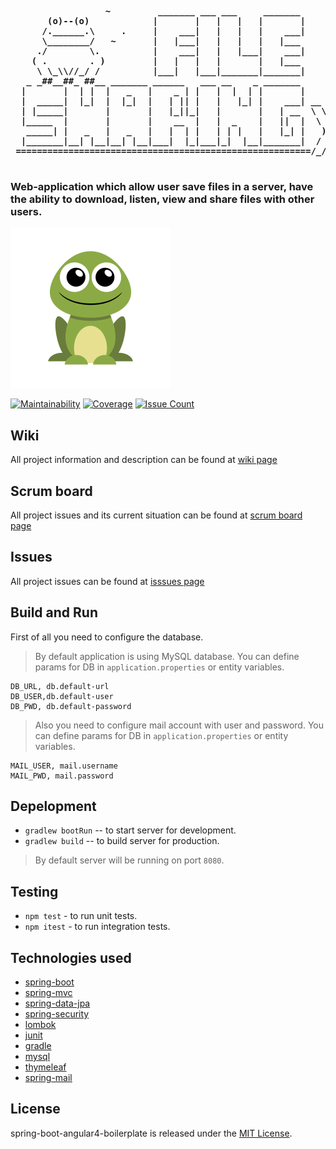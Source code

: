 <pre><b>
                  ~         _______ ___ ___     _______           
       (o)--(o)            |       |   |   |   |       |           
      /.______.\     .     |    ___|   |   |   |    ___|           
      \________/   ~       |   |___|   |   |   |   |___            
     ./        \.          |    ___|   |   |___|    ___|           
    ( .        . )         |   |   |   |       |   |___            
     \ \_\\//_/ /          |___|   |___|_______|_______|           
   _ _##__##_ ##__ _______ ______   ___ __    _ _______            
  |       |  | |  |   _   |    _ | |   |  |  | |       |           
  |  _____|  |_|  |  |_|  |   | || |   |   |_| |    ___| __ _ _    
  | |_____|       |       |   |_||_|   |       |   | __  \ \ \ \   
  |_____  |       |       |    __  |   |  _    |   ||  |  \ \ \ \  
   _____| |   _   |   _   |   |  | |   | | |   |   |_| |   ) ) ) ) 
  |_______|__| |__|__| |__|___|  |_|___|_|  |__|_______|  / / / /  
 ========================================================/_/_/_/   
 </b></pre>
 
### Web-application which allow user save files in a server, have the ability to download, listen, view and share files with other users.

![File Sharing Service](https://raw.githubusercontent.com/srcmaxim/file-sharing-system/develop/src/main/resources/static/img/frog-icon-256.png)

[![Maintainability](https://api.codeclimate.com/v1/badges/c0feb1c4b2b504a5da9d/maintainability)](https://codeclimate.com/github/srcmaxim/file-sharing-system/maintainability)
[![Coverage](https://img.shields.io/badge/coverage-75%25-brightgreen.svg)](https://codeclimate.com/github/srcmaxim/file-sharing-system/maintainability)
[![Issue Count](https://img.shields.io/badge/issues-7-blue.svg)](https://codeclimate.com/github/srcmaxim/file-sharing-system)

## Wiki 

All project information and description can be found at [wiki page](https://github.com/srcmaxim/file-sharing-system/wiki)

## Scrum board 

All project issues and its current situation can be found at [scrum board page](https://github.com/srcmaxim/file-sharing-system/projects/1)

## Issues 

All project issues can be found at [isssues page](https://github.com/srcmaxim/file-sharing-system/issues)

## Build and Run

First of all you need to configure the database. 

> By default application is using MySQL database.
> You can define params for DB in `application.properties` or entity variables.
```
DB_URL, db.default-url
DB_USER,db.default-user
DB_PWD, db.default-password
```

>Also you need to configure mail account with user and password.
> You can define params for DB in `application.properties` or entity variables.
```
MAIL_USER, mail.username
MAIL_PWD, mail.password
```

## Depelopment

- `gradlew bootRun` -- to start server for development.
- `gradlew build` -- to build server for production.

> By default server will be running on port `8080`.

## Testing

- `npm test` - to run unit tests.
- `npm itest` - to run integration tests.

## Technologies used

- [spring-boot](https://projects.spring.io/spring-boot/)
- [spring-mvc](https://docs.spring.io/spring/docs/current/spring-framework-reference/html/mvc.html)
- [spring-data-jpa](http://projects.spring.io/spring-data-jpa/)
- [spring-security](https://projects.spring.io/spring-security/)
- [lombok](https://projectlombok.org/)
- [junit](http://junit.org/junit4/)
- [gradle](https://gradle.org/)
- [mysql](https://www.mysql.org/)
- [thymeleaf](http://www.thymeleaf.org/)
- [spring-mail](https://docs.spring.io/spring-boot/docs/current/reference/html/boot-features-email.html)

## License
spring-boot-angular4-boilerplate is released under the [MIT License](https://opensource.org/licenses/MIT).
